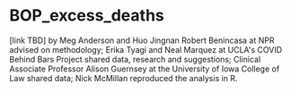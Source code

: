 # BOP_excess_deaths<br>

[link TBD] by Meg Anderson and Huo Jingnan
Robert Benincasa at NPR advised on methodology; Erika Tyagi and Neal Marquez at UCLA's COVID Behind Bars Project shared data, research and suggestions; Clinical Associate Professor Alison Guernsey at the University of Iowa College of Law shared data; Nick McMillan reproduced the analysis in R.
